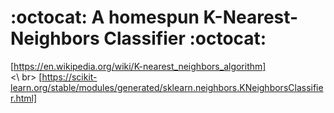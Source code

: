 # :octocat: A homespun K-Nearest-Neighbors Classifier :octocat:  
[https://en.wikipedia.org/wiki/K-nearest_neighbors_algorithm]  
<\ br>
[https://scikit-learn.org/stable/modules/generated/sklearn.neighbors.KNeighborsClassifier.html]
